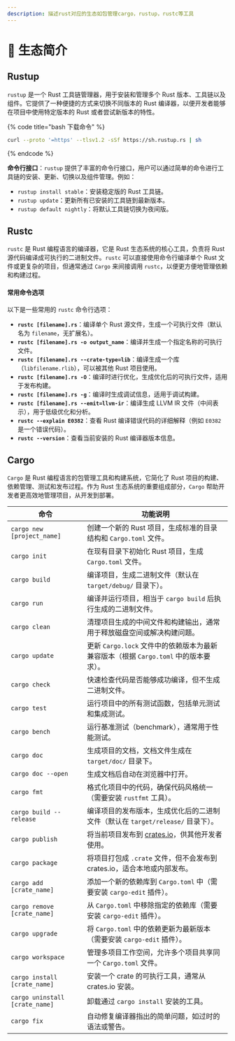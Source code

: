 ```yaml
---
description: 描述rust对应的生态如包管理cargo，rustup，rustc等工具
---
```


# 🌴 生态简介

## Rustup

`rustup` 是一个 Rust 工具链管理器，用于安装和管理多个 Rust 版本、工具链以及组件。它提供了一种便捷的方式来切换不同版本的 Rust 编译器，以便开发者能够在项目中使用特定版本的 Rust 或者尝试新版本的特性。

{% code title="bash 下载命令" %}
```bash
curl --proto '=https' --tlsv1.2 -sSf https://sh.rustup.rs | sh
```
{% endcode %}

**命令行接口**：`rustup` 提供了丰富的命令行接口，用户可以通过简单的命令进行工具链的安装、更新、切换以及组件管理。例如：

* `rustup install stable`：安装稳定版的 Rust 工具链。
* `rustup update`：更新所有已安装的工具链到最新版本。
* `rustup default nightly`：将默认工具链切换为夜间版。

## Rustc

`rustc` 是 Rust 编程语言的编译器，它是 Rust 生态系统的核心工具，负责将 Rust 源代码编译成可执行的二进制文件。`rustc` 可以直接使用命令行编译单个 Rust 文件或更复杂的项目，但通常通过 `Cargo` 来间接调用 `rustc`，以便更方便地管理依赖和构建过程。

#### 常用命令选项

以下是一些常用的 `rustc` 命令行选项：

* **`rustc [filename].rs`**：编译单个 Rust 源文件，生成一个可执行文件（默认名为 `filename`，无扩展名）。
* **`rustc [filename].rs -o output_name`**：编译并生成一个指定名称的可执行文件。
* **`rustc [filename].rs --crate-type=lib`**：编译生成一个库（`libfilename.rlib`），可以被其他 Rust 项目使用。
* **`rustc [filename].rs -O`**：编译时进行优化，生成优化后的可执行文件，适用于发布构建。
* **`rustc [filename].rs -g`**：编译时生成调试信息，适用于调试构建。
* **`rustc [filename].rs --emit=llvm-ir`**：编译生成 LLVM IR 文件（中间表示），用于低级优化和分析。
* **`rustc --explain E0382`**：查看 Rust 编译错误代码的详细解释（例如 `E0382` 是一个错误代码）。
* **`rustc --version`**：查看当前安装的 Rust 编译器版本信息。

## Cargo

`Cargo` 是 Rust 编程语言的包管理工具和构建系统，它简化了 Rust 项目的构建、依赖管理、测试和发布过程。作为 Rust 生态系统的重要组成部分，`Cargo` 帮助开发者更高效地管理项目，从开发到部署。

| **命令**                         | **功能说明**                                                 |
| ------------------------------ | -------------------------------------------------------- |
| `cargo new [project_name]`     | 创建一个新的 Rust 项目，生成标准的目录结构和 `Cargo.toml` 文件。               |
| `cargo init`                   | 在现有目录下初始化 Rust 项目，生成 `Cargo.toml` 文件。                    |
| `cargo build`                  | 编译项目，生成二进制文件（默认在 `target/debug/` 目录下）。                   |
| `cargo run`                    | 编译并运行项目，相当于 `cargo build` 后执行生成的二进制文件。                   |
| `cargo clean`                  | 清理项目生成的中间文件和构建输出，通常用于释放磁盘空间或解决构建问题。                      |
| `cargo update`                 | 更新 `Cargo.lock` 文件中的依赖版本为最新兼容版本（根据 `Cargo.toml` 中的版本要求）。 |
| `cargo check`                  | 快速检查代码是否能够成功编译，但不生成二进制文件。                                |
| `cargo test`                   | 运行项目中的所有测试函数，包括单元测试和集成测试。                                |
| `cargo bench`                  | 运行基准测试（benchmark），通常用于性能测试。                              |
| `cargo doc`                    | 生成项目的文档，文档文件生成在 `target/doc/` 目录下。                       |
| `cargo doc --open`             | 生成文档后自动在浏览器中打开。                                          |
| `cargo fmt`                    | 格式化项目中的代码，确保代码风格统一（需要安装 `rustfmt` 工具）。                   |
| `cargo build --release`        | 编译项目的发布版本，生成优化后的二进制文件（默认在 `target/release/` 目录下）。        |
| `cargo publish`                | 将当前项目发布到 [crates.io](https://crates.io/)，供其他开发者使用。       |
| `cargo package`                | 将项目打包成 `.crate` 文件，但不会发布到 crates.io，适合本地或内部发布。           |
| `cargo add [crate_name]`       | 添加一个新的依赖库到 `Cargo.toml` 中（需要安装 `cargo-edit` 插件）。         |
| `cargo remove [crate_name]`    | 从 `Cargo.toml` 中移除指定的依赖库（需要安装 `cargo-edit` 插件）。          |
| `cargo upgrade`                | 将 `Cargo.toml` 中的依赖更新为最新版本（需要安装 `cargo-edit` 插件）。        |
| `cargo workspace`              | 管理多项目工作空间，允许多个项目共享同一个 `Cargo.toml` 文件。                   |
| `cargo install [crate_name]`   | 安装一个 crate 的可执行工具，通常从 crates.io 安装。                      |
| `cargo uninstall [crate_name]` | 卸载通过 `cargo install` 安装的工具。                              |
| `cargo fix`                    | 自动修复编译器指出的简单问题，如过时的语法或警告。                                |

